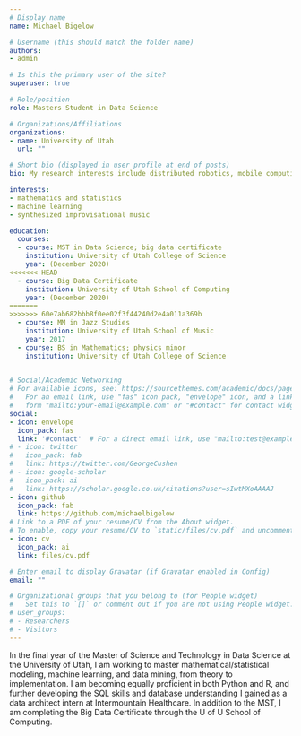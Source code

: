 ```yaml
---
# Display name
name: Michael Bigelow

# Username (this should match the folder name)
authors:
- admin

# Is this the primary user of the site?
superuser: true

# Role/position
role: Masters Student in Data Science

# Organizations/Affiliations
organizations:
- name: University of Utah
  url: ""

# Short bio (displayed in user profile at end of posts)
bio: My research interests include distributed robotics, mobile computing and programmable matter.

interests:
- mathematics and statistics
- machine learning
- synthesized improvisational music

education:
  courses:
  - course: MST in Data Science; big data certificate 
    institution: University of Utah College of Science
    year: (December 2020)
<<<<<<< HEAD
  - course: Big Data Certificate 
    institution: University of Utah School of Computing
    year: (December 2020)
=======
>>>>>>> 60e7ab682bbb8f0ee02f3f44240d2e4a011a369b
  - course: MM in Jazz Studies
    institution: University of Utah School of Music
    year: 2017
  - course: BS in Mathematics; physics minor
    institution: University of Utah College of Science
    

# Social/Academic Networking
# For available icons, see: https://sourcethemes.com/academic/docs/page-builder/#icons
#   For an email link, use "fas" icon pack, "envelope" icon, and a link in the
#   form "mailto:your-email@example.com" or "#contact" for contact widget.
social:
- icon: envelope
  icon_pack: fas
  link: '#contact'  # For a direct email link, use "mailto:test@example.org".
# - icon: twitter
#   icon_pack: fab
#   link: https://twitter.com/GeorgeCushen
# - icon: google-scholar
#   icon_pack: ai
#   link: https://scholar.google.co.uk/citations?user=sIwtMXoAAAAJ
- icon: github
  icon_pack: fab
  link: https://github.com/michaelbigelow
# Link to a PDF of your resume/CV from the About widget.
# To enable, copy your resume/CV to `static/files/cv.pdf` and uncomment the lines below.
- icon: cv
  icon_pack: ai
  link: files/cv.pdf

# Enter email to display Gravatar (if Gravatar enabled in Config)
email: ""

# Organizational groups that you belong to (for People widget)
#   Set this to `[]` or comment out if you are not using People widget.
# user_groups:
# - Researchers
# - Visitors
---
```


In the final year of the Master of Science and Technology in Data Science at the University of Utah, I am working to master mathematical/statistical modeling, machine learning, and data mining, from theory to implementation. I am becoming equally proficient in both Python and R, and further developing the SQL skills and database understanding I gained as a data architect intern at Intermountain Healthcare. In addition to the MST, I am completing the Big Data Certificate through the U of U School of Computing. 
